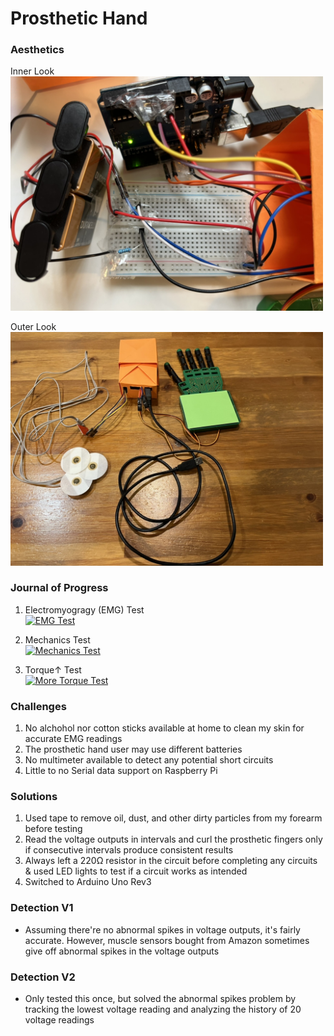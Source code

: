 # Prosthetic Hand

### Aesthetics

Inner Look  
<img src="https://github.com/FredZhang7/Proesthetic-Hand/blob/main/Prosthetic_Hand_Inner_Look.jpeg" alt="Inner Look" style="width:500px;"/>

Outer Look  
<img src="https://github.com/FredZhang7/Proesthetic-Hand/blob/main/Prosthetic_Hand_Outer_Look.jpeg" alt="Outer Look" style="width:500px;"/>

### Journal of Progress
1. Electromyogragy (EMG) Test  
  [![EMG Test](https://res.cloudinary.com/marcomontalbano/image/upload/v1667257894/video_to_markdown/images/google-drive--1xdGDu_gt9ZFMpc_6s7Qvo7Smc1eVCu5N-c05b58ac6eb4c4700831b2b3070cd403.jpg)](https://drive.google.com/file/d/1xdGDu_gt9ZFMpc_6s7Qvo7Smc1eVCu5N/view?usp=sharing "EMG Test")

2. Mechanics Test  
  [![Mechanics Test](https://res.cloudinary.com/marcomontalbano/image/upload/v1667257951/video_to_markdown/images/google-drive--1F7A8A4LyIdtMx8l9OecwImrnwCySaV7k-c05b58ac6eb4c4700831b2b3070cd403.jpg)](https://drive.google.com/file/d/1F7A8A4LyIdtMx8l9OecwImrnwCySaV7k/view?usp=sharing "Mechanics Test")

3. Torque↑ Test  
  [![More Torque Test](https://res.cloudinary.com/marcomontalbano/image/upload/v1667258347/video_to_markdown/images/google-drive--1eY6iZP2jAEQtyfKidUsc3BUDA9daUWxT-c05b58ac6eb4c4700831b2b3070cd403.jpg)](https://drive.google.com/file/d/1eY6iZP2jAEQtyfKidUsc3BUDA9daUWxT/view?usp=sharing "More Torque Test")

### Challenges
1. No alchohol nor cotton sticks available at home to clean my skin for accurate EMG readings
2. The prosthetic hand user may use different batteries
3. No multimeter available to detect any potential short circuits
4. Little to no Serial data support on Raspberry Pi

### Solutions
1. Used tape to remove oil, dust, and other dirty particles from my forearm before testing
2. Read the voltage outputs in intervals and curl the prosthetic fingers only if consecutive intervals produce consistent results
3. Always left a 220Ω resistor in the circuit before completing any circuits & used LED lights to test if a circuit works as intended
4. Switched to Arduino Uno Rev3

### Detection V1
- Assuming there're no abnormal spikes in voltage outputs, it's fairly accurate. However, muscle sensors bought from Amazon sometimes give off abnormal spikes in the voltage outputs

### Detection V2
- Only tested this once, but solved the abnormal spikes problem by tracking the lowest voltage reading and analyzing the history of 20 voltage readings
